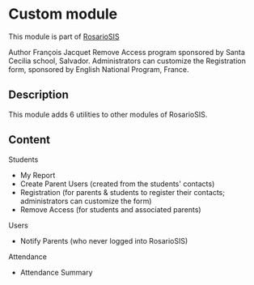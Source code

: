 Custom module
=============

This module is part of [RosarioSIS](https://www.rosariosis.org)

Author François Jacquet
Remove Access program sponsored by Santa Cecilia school, Salvador.
Administrators can customize the Registration form, sponsored by English National Program, France.

## Description

This module adds 6 utilities to other modules of RosarioSIS.

## Content

Students

- My Report
- Create Parent Users (created from the students' contacts)
- Registration (for parents & students to register their contacts; administrators can customize the form)
- Remove Access (for students and associated parents)

Users

- Notify Parents (who never logged into RosarioSIS)

Attendance

- Attendance Summary
